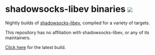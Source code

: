 # shadowsocks-libev binaries [![](https://travis-ci.org/ehhthing/shadowsocks-libev-builds.svg?branch=master)](https://travis-ci.org/ehhthing/shadowsocks-libev-builds)

Nightly builds of [shadowsocks-libev](https://github.com/shadowsocks/shadowsocks-libev), compiled for a variety of targets.

This repository has no affiliation with shadowsocks-libev, or any of its maintainers.

[Click here](https://github.com/ehhthing/shadowsocks-libev-builds/releases/latest) for the latest build.
